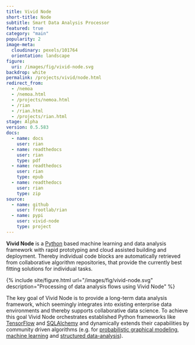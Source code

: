 ```yaml
---
title: Vivid Node
short-title: Node
subtitle: Smart Data Analysis Processor
featured: true
category: "main"
popularity: 2
image-meta:
  cloudinary: pexels/101764
  orientation: landscape
figure:
  uri: /images/fig/vivid-node.svg
backdrop: white
permalink: /projects/vivid/node.html
redirect_from:
  - /nemoa
  - /nemoa.html
  - /projects/nemoa.html
  - /rian
  - /rian.html
  - /projects/rian.html
stage: Alpha
version: 0.5.583
docs:
  - name: docs
    user: rian
  - name: readthedocs
    user: rian
    type: pdf
  - name: readthedocs
    user: rian
    type: epub
  - name: readthedocs
    user: rian
    type: zip
source:
  - name: github
    user: frootlab/rian
  - name: pypi
    user: vivid-node
    type: project
---
```


**Vivid Node** is a [Python](https://www.python.org/) based machine learning and
data analysis framework with rapid prototyping and cloud assisted building and
deployment. Thereby individual code blocks are automatically retrieved from
collaborative algorithm repositories, that provide the currently best fitting
solutions for individual tasks.

{% include site/figure.html url="/images/fig/vivid-node.svg"
  description="Processing of data analysis flows using Vivid Node" %}

The key goal of Vivid Node is to provide a long-term data analysis framework, which
seemingly integrates into existing enterprise data environments and thereby
supports collaborative data science. To achieve this goal Vivid Node
orchestrates established Python frameworks like
[TensorFlow](https://www.tensorflow.org/) and
[SQLAlchemy](https://www.sqlalchemy.org/) and dynamically extends their
capabilities by community driven algorithms (e.g. for [probabilistic graphical
modeling](https://en.wikipedia.org/wiki/Graphical_model), [machine
learning](https://en.wikipedia.org/wiki/Machine_learning) and [structured
data-analysis](https://en.wikipedia.org/wiki/Structured_data_analysis_(statistics))).
